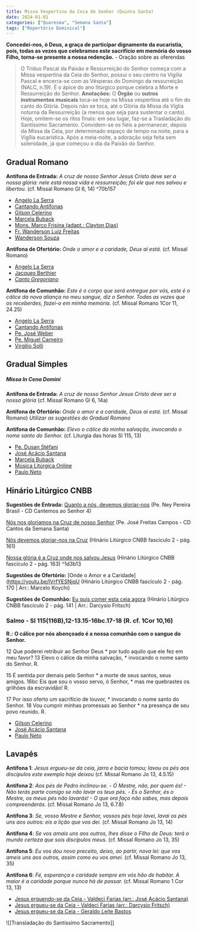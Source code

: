 ```yaml
---
title: Missa Vespertina da Ceia do Senhor (Quinta Santa)
date: 2024-01-01
categories: ["Quaresma", "Semana Santa"]
tags: ["Repertório Dominical"]
---
```


**Concedei-nos, ó Deus, a graça de participar dignamente da eucaristia, pois, todas as vezes que celebramos este sacrifício em memória do vosso Filho, torna-se presente a nossa redenção.** - Oração sobre as oferendas

> O Tríduo Pascal da Paixão e Ressurreição do Senhor começa com a Missa vespertina da Ceia do Senhor, possui o seu centro na Vigília Pascal e encerra-se com as Vésperas do Domingo da ressurreição (NALC, n.19). É o ápice do ano litúrgico porque celebra a Morte e Ressurreição do Senhor. 
> **Anotações:**
> O **Órgão** ou **outros instrumentos musicais** toca-se hoje na Missa vespertina até o fim do canto do Glória. Depois não se toca, até o Glória da Missa da Víglia noturna da Ressurreição (a menos que seja para sustentar o canto). 
> Hoje, omitem-se os ritos finais: em seu lugar, faz-se a Trasladação do Santíssimo Sacramento. Convidem-se os fiéis a permanecer, depois da Missa da Ceia, por determinado espaço de tempo na noite, para a Vigília eucarística. Após a meia-noite, a adoração seja feita sem solenidade, já que começou o dia da Paixão do Senhor. 


## Gradual Romano
**Antífona de Entrada:** _A cruz de nosso Senhor Jesus Cristo deve ser a nossa glória: nele está nossa vida e ressurreição; foi ele que nos salvou e libertou._ (cf. Missal Romano Gl 6, 14) ^70b157
- [Angelo La Serra](https://youtu.be/WCGRlNBCfMI)
- [Cantando Antífonas](https://youtu.be/31va5dcyZoQ)
- [Gilson Celerino](https://youtu.be/-34VKq0rmRc)
- [Marcela Buback](https://youtu.be/d9YxktiQrwk)
- [Mons. Marco Frisina (adapt.: Clayton Dias)](https://youtu.be/oHlUubWwgP8)
- [Fr. Wanderson Luiz Freitas](https://youtu.be/YZwMGlQZtVw)
- [Wanderson Souza](https://youtu.be/Ibb1nsZ1wuo)


**Antífona de Ofertório:** *Onde o amor e a caridade, Deus aí está.* (cf. Missal Romano)
- [Angelo La Serra](https://youtu.be/UiUaLJ8Flm4)
- [Jacques Berthier](https://youtu.be/qf4IaJqKM34)
- [*Canto Gregoriano*](https://youtu.be/RUxnUmHQ3Vg)


**Antífona de Comunhão:** *Este é o corpo que será entregue por vós, este é o cálice da nova aliança no meu sangue, diz o Senhor. Todas as vezes que os receberdes, fazei-o em minha memória.* (cf. Missal Romano 1Cor 11, 24.25)
- [Angelo La Serra](https://youtu.be/7KdjzPvNJi4)
- [Cantando Antífonas](https://youtu.be/Oj6azqq2fKA)
- [Pe. José Weber](https://youtu.be/SpiYqcpzETM)
- [Pe. Miguel Carneiro](https://youtu.be/f97KQWq47QQ)
- [Virgilio Solli](https://youtu.be/8Zfwu3nBH2g)

## Gradual Simples
##### Missa In Cena Domini
**Antífona de Entrada:** _A cruz de nosso Senhor Jesus Cristo deve ser a nossa glória_ (cf. Missal Romano Gl 6, 14a)

**Antífona de Ofertório:** *Onde o amor e a caridade, Deus aí está.* (cf. Missal Romano)
	*Utilizar as sugestões do Gradual Romano*

**Antífona de Comunhão:** *Elevo o cálice da minha salvação, invocando o nome santo do Senhor.* (cf. Liturgia das horas Sl 115, 13)
- [Pe. Dusan Stéfani](https://youtu.be/mWgxMXDkYcc)
- [José Acácio Santana](https://youtu.be/EmaqNTv4j1w?t=92)
- [Marcela Buback](https://youtu.be/7VjTQv5zVTs)
- [Música Litúrgica Online](https://youtu.be/G3sb07ROxZg)
- [Paulo Neto](https://youtu.be/ZGiOtlBQx2w)

## Hinário Litúrgico CNBB
**Sugestões de Entrada:** 
[Quanto a nós, devemos gloriar-nos](https://youtu.be/2en2XSB6N-U)
(Pe. Ney Pereira Brasil - CD Cantemos ao Senhor 4)

[Nós nos gloriamos na Cruz de nosso Senhor](https://youtu.be/OeWCi9-vN2Y?t=121)
(Pe. José Freitas Campos - CD Cantos da Semana Santa)

[Nós devemos gloriar-nos na Cruz](https://youtu.be/tKjxRlnKttg)
(Hinário Litúrgico CNBB fascículo 2 - pág. 161)

[Nossa glória é a Cruz onde nos salvou Jesus](https://youtu.be/2mzH_D8LDIs)
(Hinário Litúrgico CNBB fascículo 2 - pág. 163) ^1d3b13


**Sugestões de Ofertório:**
[Onde o Amor e a Caridade](https://youtu.be/IVrfYESNjqU
(Hinário Litúrgico CNBB fascículo 2 - pág. 170 | Arr.: Marcelo Koychi)


**Sugestões de Comunhão:**
[Eu quis comer esta ceia agora](https://youtu.be/HSMtHF_7bEY)
(Hinário Litúrgico CNBB fascículo 2 - pág. 141 | Arr.: Darcysio Fritsch)



### Salmo - Sl 115(116B),12-13.15-16bc.17-18 (R. cf. 1Cor 10,16)

**R.:** **O cálice por nós abençoado é a nossa comunhão com o sangue do Senhor.**

12
Que poderei retribuir ao Senhor Deus *
por tudo aquilo que ele fez em meu favor? 
13
Elevo o cálice da minha salvação, *
invocando o nome santo do Senhor. R.

15
É sentida por demais pelo Senhor *
a morte de seus santos, seus amigos.
16bc
Eis que sou o vosso servo, ó Senhor, *
mas me quebrastes os grilhões da escravidão! R.

17
Por isso oferto um sacrifício de louvor, *
invocando o nome santo do Senhor.
18
Vou cumprir minhas promessas ao Senhor *
na presença de seu povo reunido. R.

- [Gilson Celerino](https://youtu.be/C2pzfw8pnAQ)
- [José Acácio Santana](https://youtu.be/YuBDdaRg7u0?t=126)
- [Paulo Neto](https://youtu.be/Pcv4p_Oq9JY)

## Lavapés
**Antífona 1**: *Jesus ergueu-se da ceia, jarro e bacia tomou; lavou os pés aos discípulos este exemplo hoje deixou* (cf. Missal Romano Jo 13, 4.5.15)

**Antífona 2**: *Aos pés de Pedro inclinou-se. - Ó Mestre, não, por quem és! - Não terás parte comigo se não lavar os teus pés. - És o Senhor, és o Mestre, os meus pés não lavarás! - O que ora faço não sabes, mas depois compreenderás.* (cf. Missal Romano Jo 13, 6.7.8)

**Antífona 3**: *Se, vosso Mestre e Senhor, vossos pés hoje lavei, lavai os pés uns aos outros: eis a lição que vos dei.* (cf. Missal Romano Jo 13, 14)

**Antífona 4**: *Se vos amais uns aos outros, lhes disse o Filho de Deus: terá o mundo certeza que sois discípulos meus.* (cf. Missal Romano Jo 13, 35)

**Antífona 5**: *Eu vos dou novo preceito, deixo, ao partir, nova lei: que vos ameis uns aos outros, assim como eu vos amei.* (cf. Missal Romano Jo 13, 35)

**Antífona 6**: *Fé, esperança e caridade sempre em vós hão de habitar. A maior é a caridade porque nunca há de passar.* (cf. Missal Romano 1 Cor 13, 13)

- [Jesus erguendo-se da Ceia - Valdeci Farias (arr.: José Acácio Santana)](https://youtu.be/tZ9HcAM428E)
- [Jesus ergueu-se da Ceia - Valdeci Farias (arr.: Darcysio Fritsch)](https://youtu.be/OX7QM1lQnp0)
- [Jesus ergueu-se da Ceia - Geraldo Leite Bastos](https://youtu.be/Fnn-q713lzw)

![[Transladação do Santíssimo Sacramento]]
